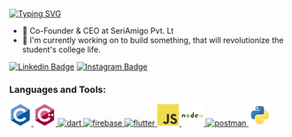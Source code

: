 [![Typing SVG](https://readme-typing-svg.herokuapp.com?background=4C83FF00&multiline=true&height=50&lines=Hi+%F0%9F%91%8B+%2C+I+am+Kanwar+Manraj)](https://git.io/typing-svg)

- 🌱 Co-Founder & CEO at SeriAmigo Pvt. Lt
- 🌱 I'm currently working on to build something, that will revolutionize the student's college life.

[![Linkedin Badge](https://img.shields.io/badge/-kanwarmanraj-blue?style=flat-square&logo=Linkedin&logoColor=white&link=https://www.linkedin.com/in/kanwarmanraj/)](https://www.linkedin.com/in/kanwarmanraj/)
[![Instagram Badge](https://img.shields.io/badge/-kanwar_manraj-purple?style=flat-square&logo=instagram&logoColor=white&link=https://instagram.com/kanwar_manraj/)](https://instagram.com/kanwar_manraj)

<h3 align="left">Languages and Tools:</h3>
<p align="left"> <a href="https://www.cprogramming.com/" target="_blank" rel="noreferrer"> <img src="https://raw.githubusercontent.com/devicons/devicon/master/icons/c/c-original.svg" alt="c" width="40" height="40"/> </a> <a href="https://www.w3schools.com/cpp/" target="_blank" rel="noreferrer"> <img src="https://raw.githubusercontent.com/devicons/devicon/master/icons/cplusplus/cplusplus-original.svg" alt="cplusplus" width="40" height="40"/> </a> <a href="https://dart.dev" target="_blank" rel="noreferrer"> <img src="https://www.vectorlogo.zone/logos/dartlang/dartlang-icon.svg" alt="dart" width="40" height="40"/> </a> <a href="https://firebase.google.com/" target="_blank" rel="noreferrer"> <img src="https://www.vectorlogo.zone/logos/firebase/firebase-icon.svg" alt="firebase" width="40" height="40"/> </a> <a href="https://flutter.dev" target="_blank" rel="noreferrer"> <img src="https://www.vectorlogo.zone/logos/flutterio/flutterio-icon.svg" alt="flutter" width="40" height="40"/> </a> <a href="https://developer.mozilla.org/en-US/docs/Web/JavaScript" target="_blank" rel="noreferrer"> <img src="https://raw.githubusercontent.com/devicons/devicon/master/icons/javascript/javascript-original.svg" alt="javascript" width="40" height="40"/> </a> <a href="https://www.mathworks.com/" target="_blank" rel="noreferrer"><a href="https://nodejs.org" target="_blank" rel="noreferrer"> <img src="https://raw.githubusercontent.com/devicons/devicon/master/icons/nodejs/nodejs-original-wordmark.svg" alt="nodejs" width="40" height="40"/> </a> <a href="https://postman.com" target="_blank" rel="noreferrer"> <img src="https://www.vectorlogo.zone/logos/getpostman/getpostman-icon.svg" alt="postman" width="40" height="40"/> </a> <a href="https://www.python.org" target="_blank" rel="noreferrer"> <img src="https://raw.githubusercontent.com/devicons/devicon/master/icons/python/python-original.svg" alt="python" width="40" height="40"/> </a> </p>


<!---
kanwarmanraj/kanwarmanraj is a ✨ special ✨ repository because its `README.md` (this file) appears on your GitHub profile.
You can click the Preview link to take a look at your changes.
--->
